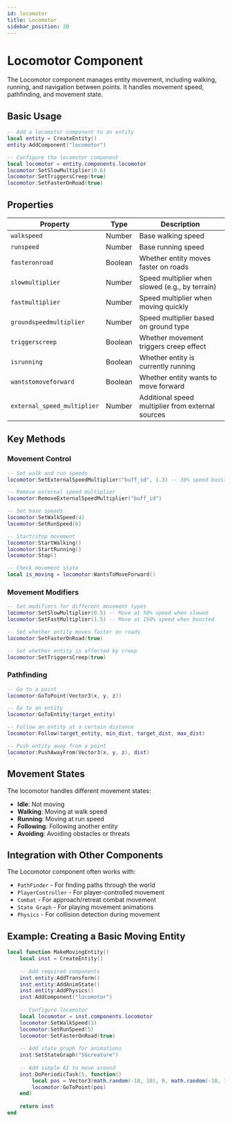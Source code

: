 ```yaml
---
id: locomotor
title: Locomotor
sidebar_position: 20
---
```


# Locomotor Component

The Locomotor component manages entity movement, including walking, running, and navigation between points. It handles movement speed, pathfinding, and movement state.

## Basic Usage

```lua
-- Add a locomotor component to an entity
local entity = CreateEntity()
entity:AddComponent("locomotor")

-- Configure the locomotor component
local locomotor = entity.components.locomotor
locomotor:SetSlowMultiplier(0.6)
locomotor:SetTriggersCreep(true)
locomotor:SetFasterOnRoad(true)
```

## Properties

| Property | Type | Description |
|----------|------|-------------|
| `walkspeed` | Number | Base walking speed |
| `runspeed` | Number | Base running speed |
| `fasteronroad` | Boolean | Whether entity moves faster on roads |
| `slowmultiplier` | Number | Speed multiplier when slowed (e.g., by terrain) |
| `fastmultiplier` | Number | Speed multiplier when moving quickly |
| `groundspeedmultiplier` | Number | Speed multiplier based on ground type |
| `triggerscreep` | Boolean | Whether movement triggers creep effect |
| `isrunning` | Boolean | Whether entity is currently running |
| `wantstomoveforward` | Boolean | Whether entity wants to move forward |
| `external_speed_multiplier` | Number | Additional speed multiplier from external sources |

## Key Methods

### Movement Control

```lua
-- Set walk and run speeds
locomotor:SetExternalSpeedMultiplier("buff_id", 1.3) -- 30% speed boost

-- Remove external speed multiplier
locomotor:RemoveExternalSpeedMultiplier("buff_id")

-- Set base speeds
locomotor:SetWalkSpeed(4)
locomotor:SetRunSpeed(6)

-- Start/stop movement
locomotor:StartWalking()
locomotor:StartRunning()
locomotor:Stop()

-- Check movement state
local is_moving = locomotor:WantsToMoveForward()
```

### Movement Modifiers

```lua
-- Set modifiers for different movement types
locomotor:SetSlowMultiplier(0.5) -- Move at 50% speed when slowed
locomotor:SetFastMultiplier(1.5) -- Move at 150% speed when boosted

-- Set whether entity moves faster on roads
locomotor:SetFasterOnRoad(true)

-- Set whether entity is affected by creep
locomotor:SetTriggersCreep(true)
```

### Pathfinding

```lua
-- Go to a point
locomotor:GoToPoint(Vector3(x, y, z))

-- Go to an entity
locomotor:GoToEntity(target_entity)

-- Follow an entity at a certain distance
locomotor:Follow(target_entity, min_dist, target_dist, max_dist)

-- Push entity away from a point
locomotor:PushAwayFrom(Vector3(x, y, z), dist)
```

## Movement States

The locomotor handles different movement states:

- **Idle**: Not moving
- **Walking**: Moving at walk speed
- **Running**: Moving at run speed
- **Following**: Following another entity
- **Avoiding**: Avoiding obstacles or threats

## Integration with Other Components

The Locomotor component often works with:

- `PathFinder` - For finding paths through the world
- `PlayerController` - For player-controlled movement
- `Combat` - For approach/retreat combat movement
- `State Graph` - For playing movement animations
- `Physics` - For collision detection during movement

## Example: Creating a Basic Moving Entity

```lua
local function MakeMovingEntity()
    local inst = CreateEntity()
    
    -- Add required components
    inst.entity:AddTransform()
    inst.entity:AddAnimState()
    inst.entity:AddPhysics()
    inst:AddComponent("locomotor")
    
    -- Configure locomotor
    local locomotor = inst.components.locomotor
    locomotor:SetWalkSpeed(3)
    locomotor:SetRunSpeed(5)
    locomotor:SetFasterOnRoad(true)
    
    -- Add state graph for animations
    inst:SetStateGraph("SGcreature")
    
    -- Add simple AI to move around
    inst:DoPeriodicTask(5, function()
        local pos = Vector3(math.random(-10, 10), 0, math.random(-10, 10))
        locomotor:GoToPoint(pos)
    end)
    
    return inst
end 